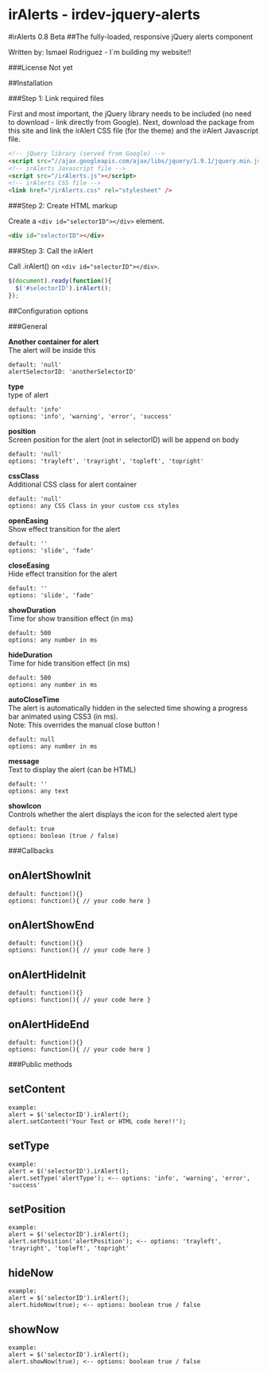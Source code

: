 irAlerts - irdev-jquery-alerts
==============================

#irAlerts 0.8 Beta
##The fully-loaded, responsive jQuery alerts component

Written by: Ismael Rodriguez - I´m building my website!!

###License
Not yet

##Installation

###Step 1: Link required files

First and most important, the jQuery library needs to be included (no need to download - link directly from Google). Next, download the package from this site and link the irAlert CSS file (for the theme) and the irAlert Javascript file.

```html
<!-- jQuery library (served from Google) -->
<script src="//ajax.googleapis.com/ajax/libs/jquery/1.9.1/jquery.min.js"></script>
<!-- irAlerts Javascript file -->
<script src="/irAlerts.js"></script>
<!-- irAlerts CSS file -->
<link href="/irAlerts.css" rel="stylesheet" />
```

###Step 2: Create HTML markup

Create a `<div id="selectorID"></div>` element.

```html
<div id="selectorID"></div>
```

###Step 3: Call the irAlert

Call .irAlert() on `<div id="selectorID"></div>`.

```javascript
$(document).ready(function(){
  $('#selectorID').irAlert();
});
```

##Configuration options

###General

**Another container for alert**  
The alert will be inside this
```
default: 'null'  
alertSelectorID: 'anotherSelectorID'
```

**type**  
type of alert
```
default: 'info'  
options: 'info', 'warning', 'error', 'success'
```

**position**  
Screen position for the alert (not in selectorID) will be append on body
```
default: 'null'  
options: 'trayleft', 'trayright', 'topleft', 'topright'
```

**cssClass**  
Additional CSS class for alert container
```
default: 'null'
options: any CSS Class in your custom css styles
```

**openEasing**  
Show effect transition for the alert
```
default: ''  
options: 'slide', 'fade'
```

**closeEasing**  
Hide effect transition for the alert
```
default: ''  
options: 'slide', 'fade'
```

**showDuration**  
Time for show transition effect (in ms)
```
default: 500  
options: any number in ms
```

**hideDuration**  
Time for hide transition effect (in ms)
```
default: 500  
options: any number in ms
```

**autoCloseTime**  
The alert is automatically hidden in the selected time showing a progress bar animated using CSS3 (in ms).<br />Note: This overrides the manual close button !
```
default: null  
options: any number in ms
```

**message**  
Text to display the alert (can be HTML)
```
default: ''  
options: any text
```

**showIcon**  
Controls whether the alert displays the icon for the selected alert type
```
default: true  
options: boolean (true / false)
```

###Callbacks

**onAlertShowInit**  
-
```
default: function(){}  
options: function(){ // your code here }
```

**onAlertShowEnd**  
-
```
default: function(){}  
options: function(){ // your code here }
```

**onAlertHideInit**  
-
```
default: function(){}  
options: function(){ // your code here }
```

**onAlertHideEnd**  
-
```
default: function(){}  
options: function(){ // your code here }
```

###Public methods

**setContent**  
-
```
example:  
alert = $('selectorID').irAlert();
alert.setContent('Your Text or HTML code here!!');
```

**setType**  
-
```
example:  
alert = $('selectorID').irAlert();
alert.setType('alertType'); <-- options: 'info', 'warning', 'error', 'success'
```

**setPosition**  
-
```
example:  
alert = $('selectorID').irAlert();
alert.setPosition('alertPosition'); <-- options: 'trayleft', 'trayright', 'topleft', 'topright'
```

**hideNow**  
-
```
example:  
alert = $('selectorID').irAlert();
alert.hideNow(true); <-- options: boolean true / false
```

**showNow**  
-
```
example:  
alert = $('selectorID').irAlert();
alert.showNow(true); <-- options: boolean true / false
```
